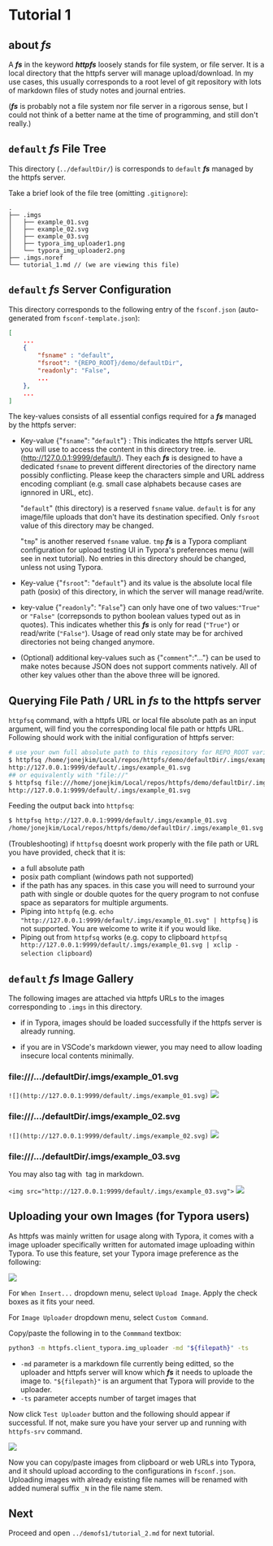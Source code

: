 # Tutorial 1

## about ***fs***

A ***fs*** in the keyword ***httpfs*** loosely stands for file system, or file server. It is a local directory that the httpfs server will manage upload/download. In my use cases, this usually corresponds to a root level of git repository with lots of markdown files of study notes and journal entries.

(***fs*** is probably not a file system nor file server in a rigorous sense, but I could not think of a better name at the time of programming, and still don't really.)

## `default` ***fs*** File Tree

This directory (`../defaultDir/`) is corresponds to `default` ***fs*** managed by the httpfs server.

Take a brief look of the file tree (omitting `.gitignore`):

```
.
├── .imgs
│   ├── example_01.svg
│   ├── example_02.svg
│   ├── example_03.svg
│   ├── typora_img_uploader1.png
│   └── typora_img_uploader2.png
├── .imgs.noref
└── tutorial_1.md // (we are viewing this file)
```

## `default` ***fs*** Server Configuration

This directory corresponds to the following entry of the `fsconf.json` (auto-generated from `fsconf-template.json`):
```json
[
    ...
    {
        "fsname" : "default",
        "fsroot": "{REPO_ROOT}/demo/defaultDir",
        "readonly": "False",
        ...
    },
    ...
]
```
The key-values consists of all essential configs required for a ***fs*** managed by the httpfs server:

- Key-value {"`fsname`": "`default`"} : This indicates the httpfs server URL you will use to access the content in this directory tree. ie. (http://127.0.0.1:9999/default/). They each ***fs*** is designed to have a dedicated `fsname` to prevent different directories of the directory name possibly conflicting. Please keep the characters simple and URL address encoding compliant (e.g. small case alphabets because cases are ignnored in URL, etc).

    "`default`" (this directory) is a reserved `fsname` value. `default` is for any image/file uploads that don't have its destination specified. Only `fsroot` value of this directory may be changed.

    "`tmp`" is another reserved `fsname` value. `tmp` ***fs*** is a Typora compliant configuration for upload testing UI in Typora's preferences menu (will see in next tutorial). No entries in this directory should be changed, unless not using Typora.

- Key-value {"`fsroot`": "`default`"} and its value is the absolute local file path (posix) of this directory, in which the server will manage read/write.

- key-value {"`readonly`": "`False`"} can only have one of two values:`"True"` or `"False"` (correpsonds to python boolean values typed out as in quotes). This indicates whether this ***fs*** is only for read (`"True"`) or read/write (`"False"`). Usage of read only state may be for archived directories not being changed anymore.

- (Optional) additional key-values such as {"`comment`":"..."} can be used to make notes because JSON does not support comments natively. All of other key values other than the above three will be ignored.


## Querying File Path / URL in ***fs*** to the httpfs server

`httpfsq` command, with a httpfs URL or local file absolute path as an input argument, will find you the corresponding local file path or httpfs URL. Following should work with the initial configuration of httpfs server:

```bash
# use your own full absolute path to this repository for REPO_ROOT variable here:
$ httpfsq /home/jonejkim/Local/repos/httpfs/demo/defaultDir/.imgs/example_01.svg
http://127.0.0.1:9999/default/.imgs/example_01.svg
## or equivalently with "file://"
$ httpfsq file:///home/jonejkim/Local/repos/httpfs/demo/defaultDir/.imgs/example_01.svg
http://127.0.0.1:9999/default/.imgs/example_01.svg
```

Feeding the output back into `httpfsq`:
```bash
$ httpfsq http://127.0.0.1:9999/default/.imgs/example_01.svg
/home/jonejkim/Local/repos/httpfs/demo/defaultDir/.imgs/example_01.svg
```

(Troubleshooting) if `httpfsq` doesnt work properly with the file path or URL you have provided, check that it is:
- a full absolute path
- posix path compliant (windows path not supported)
- if the path has any spaces. in this case you will need to surround your path with single or double quotes for the query program to not confuse space as separators for multiple arguments.
- Piping into `httpfq` (e.g. `echo  "http://127.0.0.1:9999/default/.imgs/example_01.svg" | httpfsq` ) is not supported. You are welcome to write it if you would like.
- Piping out from `httpfsq` works (e.g. copy to clipboard `httpfsq http://127.0.0.1:9999/default/.imgs/example_01.svg | xclip -selection clipboard`)

## `default` ***fs*** Image Gallery

The following images are attached via httpfs URLs to the images corresponding to  `.imgs` in this directory.

- if in Typora, images should be loaded successfully if the httpfs server is already running.

- if you are in VSCode's markdown viewer, you may need to allow loading insecure local contents minimally.

### file:///.../defaultDir/.imgs/example_01.svg
`![](http://127.0.0.1:9999/default/.imgs/example_01.svg)`
![](http://127.0.0.1:9999/default/.imgs/example_01.svg)

### file:///.../defaultDir/.imgs/example_02.svg
`![](http://127.0.0.1:9999/default/.imgs/example_02.svg)`
![](http://127.0.0.1:9999/default/.imgs/example_02.svg)

### file:///.../defaultDir/.imgs/example_03.svg
You may also tag with <img> tag in markdown.

`<img src="http://127.0.0.1:9999/default/.imgs/example_03.svg">`
<img src="http://127.0.0.1:9999/default/.imgs/example_03.svg">

## Uploading your own Images (for Typora users)

As httpfs was mainly written for usage along with Typora, it comes with a image uploader specifically written for automated image uploading within Typora. To use this feature, set your Typora image preference as the following:

![](http://127.0.0.1:9999/default/.imgs/typora_img_uploader1.png)

For `When Insert...` dropdown menu, select `Upload Image`. Apply the check boxes as it fits your need.

For `Image Uploader` dropdown menu, select `Custom Command`.

Copy/paste the following in to the `Commmand` textbox:

```sh
python3 -m httpfs.client_typora.img_uploader -md "${filepath}" -ts
```

- `-md` parameter is a markdown file currently being editted, so the uploader and httpfs server will know which ***fs*** it needs to uploade the image to. `"${filepath}"` is an argument that Typora will provide to the uploader.
- `-ts` parameter accepts number of target images that

Now click `Test Uploader` button and the following should appear if successful. If not, make sure you have your server up and running with `httpfs-srv` command.

![](http://127.0.0.1:9999/default/.imgs/typora_img_uploader2.png)

Now you can copy/paste images from clipboard or web URLs into Typora, and it should upload according to the configurations in `fsconf.json`. Uploading images with already existing file names will be renamed with added numeral suffix `_N` in the file name stem.

## Next

Proceed and open `../demofs1/tutorial_2.md` for next tutorial.